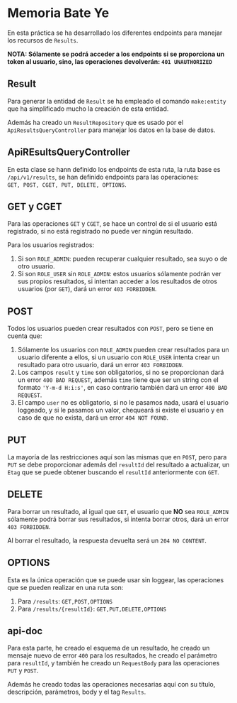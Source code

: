 # Memoria Bate Ye
En esta práctica se ha desarrollado los diferentes endpoints para manejar los recursos de `Results`.


**NOTA: Sólamente se podrá acceder a los endpoints si se proporciona un token al usuario, sino, las operaciones devolverán: `401 UNAUTHORIZED`**

## Result
Para generar la entidad de `Result` se ha empleado el comando `make:entity` que ha simplificado mucho la creación de esta entidad.

Además ha creado un `ResultRepository` que es usado por el `ApiResultsQueryController` para manejar los datos en la base de datos.

## ApiREsultsQueryController
En esta clase se hann definido los endpoints de esta ruta, la ruta base es `/api/v1/results`, se han definido endpoints para las operaciones:\
`GET, POST, CGET, PUT, DELETE, OPTIONS`.

## GET y CGET
Para las operaciones `GET` y `CGET`, se hace un control de si el usuario está registrado, si no está registrado no puede ver ningún resultado.

Para los usuarios registrados:
1. Si son `ROLE_ADMIN`: pueden recuperar cualquier resultado, sea suyo o de otro usuario.
2. Si son `ROLE_USER` sin `ROLE_ADMIN`: estos usuarios sólamente podrán ver sus propios resultados, si intentan acceder a los resultados de otros usuarios (por `GET`), dará un error `403 FORBIDDEN`.

## POST
Todos los usuarios pueden crear resultados con `POST`, pero se tiene en cuenta que:
1. Sólamente los usuarios con `ROLE_ADMIN` pueden crear resultados para un usuario diferente a ellos, si un usuario con `ROLE_USER` intenta crear un resultado para otro usuario, dará un error `403 FORBIDDEN`.
2. Los campos `result` y `time` son obligatorios, si no se proporcionan dará un error `400 BAD REQUEST`, además `time` tiene que ser un string con el formato `'Y-m-d H:i:s'`, en caso contrario también dará un error `400 BAD REQUEST`.
3. El campo `user` no es obligatorio, si no le pasamos nada, usará el usuario loggeado, y si le pasamos un valor, chequeará si existe el usuario y en caso de que no exista, dará un error `404 NOT FOUND`.

## PUT
La mayoría de las restricciones aquí son las mismas que en `POST`, pero para `PUT` se debe proporcionar además del `resultId` del resultado a actualizar, 
un `Etag` que se puede obtener buscando el `resultId` anteriormente con `GET`.

## DELETE
Para borrar un resultado, al igual que `GET`, el usuario que **NO** sea `ROLE_ADMIN` sólamente podrá borrar sus resultados, si intenta borrar otros, dará un error `403 FORBIDDEN`.

Al borrar el resultado, la respuesta devuelta será un `204 NO CONTENT`.

## OPTIONS
Esta es la única operación que se puede usar sin loggear, las operaciones que se pueden realizar en una ruta son:
1. Para `/results`: `GET,POST,OPTIONS`
2. Para `/results/{resultId}`: `GET,PUT,DELETE,OPTIONS`


## api-doc
Para esta parte, he creado el esquema de un resultado, he creado un mensaje nuevo de error `400` para los resultados, he creado el parámetro para `resultId`, y también he creado un `RequestBody` para las operaciones
`PUT` y `POST`.

Además he creado todas las operaciones necesarias aquí con su título, descripción, parámetros, body y el tag `Results`.
